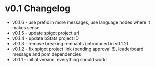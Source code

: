 # v0.1 Changelog

- v0.1.6 - use prefix in more messages, use language nodes where it makes sense
- v0.1.5 - update spigot project url
- v0.1.4 - update bStats project ID
- v0.1.3 - remove breaking remnants (introduced in v0.1.2)
- v0.1.2 - fix spigot project link (pending approval !!), leaderboard message and pom dependencies
- v0.1.1 - initial version, everything should work!